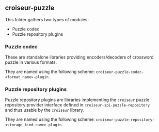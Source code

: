 <!--
SPDX-FileCopyrightText: 2023 Antoine Belvire
SPDX-License-Identifier: GPL-3.0-or-later
-->

## croiseur-puzzle

This folder gathers two types of modules:

- Puzzle codec
- Puzzle repository plugins

### Puzzle codec

These are standalone libraries providing encoders/decoders of crossword puzzle in various formats.

They are named using the following scheme: `croiseur-puzzle-codec-<format_name>-plugin`.

### Puzzle repository plugins

Puzzle repository plugins are libraries implementing the `croiseur` puzzle repository provider
interface defined in `croiseur-spi-puzzle-repository` and thus usable by the `croiseur` library.

They are named using the following scheme: `croiseur-puzzle-repository-<storage_kind_name>-plugin`.

